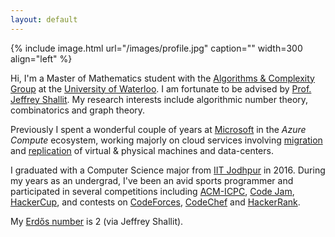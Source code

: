 ```yaml
---
layout: default
---
```


{% include image.html url="/images/profile.jpg" caption="" width=300 align="left" %}

<div class="home">
<p>
    Hi, I'm a Master of Mathematics student with the <a href="http://algcomp.uwaterloo.ca/">Algorithms & Complexity Group</a> at the <a href="https://uwaterloo.ca/">University of Waterloo</a>. I am fortunate to be advised by <a href="https://cs.uwaterloo.ca/~shallit/">Prof. Jeffrey Shallit</a>. My research interests include algorithmic number theory, combinatorics and graph theory.<br>
</p>

<p>
    Previously I spent a wonderful couple of years at <a href="https://microsoft.com/">Microsoft</a> in the <i>Azure Compute</i> ecosystem, working majorly on cloud services involving <a href="https://azure.microsoft.com/en-us/services/azure-migrate/">migration</a> and <a href="https://azure.microsoft.com/en-us/services/site-recovery/">replication</a> of virtual & physical machines and data-centers.
</p>

<p>
    I graduated with a Computer Science major from <a href="http://iitj.ac.in/">IIT Jodhpur</a> in 2016. During my years as an undergrad, I've been an avid sports programmer and participated in several competitions including <a href="http://icpc.baylor.edu">ACM-ICPC</a>, <a href="https://codingcompetitions.withgoogle.com/codejam">Code Jam</a>, <a href="https://www.facebook.com/hackercup/contest">HackerCup</a>, and contests on <a href="https://codeforces.com/">CodeForces</a>, <a href="">CodeChef</a> and <a href="">HackerRank</a>.
</p>

<p>
    My <a href="https://en.wikipedia.org/wiki/Erdős_number">Erdős number</a> is 2 (via Jeffrey Shallit).
    <!-- <br> -->
    <!-- When not working, I turn to sketching, traveling, board games, and music. -->
</p>
